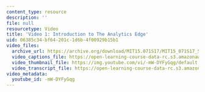 ```yaml
---
content_type: resource
description: ''
file: null
resourcetype: Video
title: 'Video 1: Introduction to The Analytics Edge'
uid: 06385c34-bf64-201c-1d6b-4f00929b15b1
video_files:
  archive_url: https://archive.org/download/MIT15.071S17/MIT15_071S17_Session_1.2.01_300k.mp4
  video_captions_file: https://open-learning-course-data-rc.s3.amazonaws.com/15-071-the-analytics-edge-spring-2017/020a065bc64754f894a0cd639bcbfc50_-mW-DYFyGqg.vtt
  video_thumbnail_file: https://img.youtube.com/vi/-mW-DYFyGqg/default.jpg
  video_transcript_file: https://open-learning-course-data-rc.s3.amazonaws.com/15-071-the-analytics-edge-spring-2017/455f3a4edeb1cf9b3fe221ae1df53313_-mW-DYFyGqg.pdf
video_metadata:
  youtube_id: -mW-DYFyGqg
---
```

